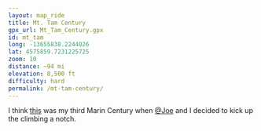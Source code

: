 ```yaml
---
layout: map_ride
title: Mt. Tam Century
gpx_url: Mt_Tam_Century.gpx
id: mt_tam
long: -13655838.2244026
lat: 4575859.7231225725
zoom: 10
distance: ~94 mi
elevation: 8,500 ft
difficulty: hard
permalink: /mt-tam-century/
---
```

I think [this](https://www.strava.com/activities/174564554) was my third Marin Century when [@Joe](https://www.strava.com/athletes/111975) and I decided to kick up the climbing a notch.